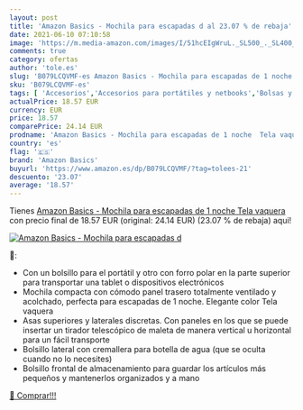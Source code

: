 ```yaml
---
layout: post
title: 'Amazon Basics - Mochila para escapadas d al 23.07 % de rebaja'
date: 2021-06-10 07:10:58
image: 'https://m.media-amazon.com/images/I/51hcEIgWruL._SL500_._SL400_.jpg'
comments: true
category: ofertas
author: 'tole.es'
slug: 'B079LCQVMF-es Amazon Basics - Mochila para escapadas de 1 noche Tela...'
sku: 'B079LCQVMF-es'
tags: [ 'Accesorios','Accesorios para portátiles y netbooks','Bolsas y fundas para portátiles y netbooks','Equipaje','Informática','Mochilas','Mochilas para portátiles y netbooks','Mochilas tipo casual','amazon basics','mochila', ]
actualPrice: 18.57 EUR
currency: EUR
price: 18.57
comparePrice: 24.14 EUR
prodname: 'Amazon Basics - Mochila para escapadas de 1 noche  Tela vaquera'
country: 'es'
flag: '🇪🇸'
brand: 'Amazon Basics'
buyurl: 'https://www.amazon.es/dp/B079LCQVMF/?tag=tolees-21'
descuento: '23.07'
average: '18.57'
---
```


Tienes [Amazon Basics - Mochila para escapadas de 1 noche  Tela vaquera](https://www.amazon.es/dp/B079LCQVMF/?tag=tolees-21) con precio final de  18.57 EUR (original: 24.14 EUR) (23.07 %  de rebaja) aqui!

[![Amazon Basics - Mochila para escapadas d](https://m.media-amazon.com/images/I/51hcEIgWruL._SL500_._SL400_.jpg)](https://www.amazon.es/dp/B079LCQVMF/?tag=tolees-21)

🔎:

- Con un bolsillo para el portátil y otro con forro polar en la parte superior para transportar una tablet o dispositivos electrónicos
- Mochila compacta con cómodo panel trasero totalmente ventilado y acolchado, perfecta para escapadas de 1 noche. Elegante color Tela vaquera
- Asas superiores y laterales discretas. Con paneles en los que se puede insertar un tirador telescópico de maleta de manera vertical u horizontal para un fácil transporte
- Bolsillo lateral con cremallera para botella de agua (que se oculta cuando no lo necesites)
- Bolsillo frontal de almacenamiento para guardar los artículos más pequeños y mantenerlos organizados y a mano

[🛒 Comprar!!!](https://www.amazon.es/dp/B079LCQVMF/?tag=tolees-21)
